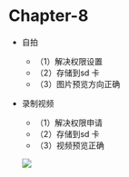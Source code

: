 # Chapter-8

- 自拍
  - （1）解决权限设置
  - （2）存储到sd 卡
  - （3）图片预览方向正确
  
- 录制视频
   - （1）解决权限申请
   - （2）存储到sd 卡
   - （3）视频预览正确
  
  
  ![ ](./screenshot/homework8.gif)



